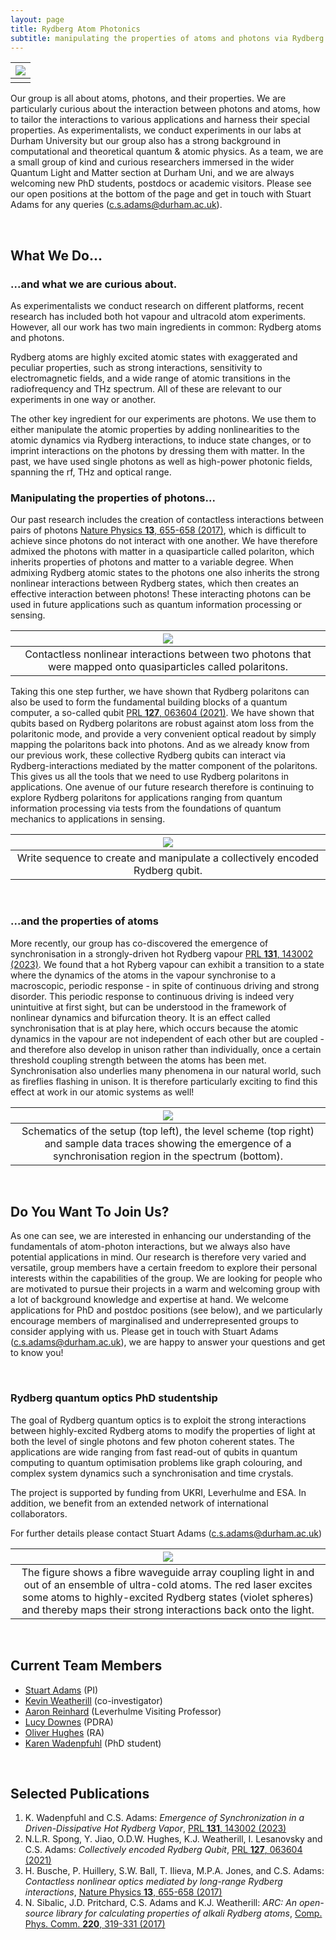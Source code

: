 ```yaml
---
layout: page
title: Rydberg Atom Photonics
subtitle: manipulating the properties of atoms and photons via Rydberg states
---
```


|![](photonics/img/hannes-postcard.png)|
|:--:|
||


Our group is all about atoms, photons, and their properties. We are particularly curious about the interaction between photons and atoms, how to tailor the interactions to various applications and harness their special properties. As experimentalists, we conduct experiments in our labs at Durham University but our group also has a strong background in computational and theoretical quantum & atomic physics. As a team, we are a small group of kind and curious researchers immersed in the wider Quantum Light and Matter section at Durham Uni, and we are always welcoming new PhD students, postdocs or academic visitors. Please see our open positions at the bottom of the page and get in touch with Stuart Adams for any queries (c.s.adams@durham.ac.uk).

<br>


## What We Do...
### ...and what we are curious about.
As experimentalists we conduct research on different platforms, recent research has included both hot vapour and ultracold atom experiments. However, all our work has two main ingredients in common: Rydberg atoms and photons. 

Rydberg atoms are highly excited atomic states with exaggerated and peculiar properties, such as strong interactions, sensitivity to electromagnetic fields, and a wide range of atomic transitions in the radiofrequency and THz spectrum. All of these are relevant to our experiments in one way or another.

The other key ingredient for our experiments are photons. We use them to either manipulate the atomic properties by adding nonlinearities to the atomic dynamics via Rydberg interactions, to induce state changes, or to imprint interactions on the photons by dressing them with matter. In the past, we have used single photons as well as high-power photonic fields, spanning the rf, THz and optical range.

### Manipulating the properties of photons...
Our past research includes the creation of contactless interactions between pairs of photons [Nature Physics **13**, 655-658 (2017)](https://www.nature.com/articles/nphys4058), which is difficult to achieve since photons do not interact with one another. We have therefore admixed the photons with matter in a quasiparticle called polariton, which inherits properties of photons and matter to a variable degree. When admixing Rydberg atomic states to the photons one also inherits the strong nonlinear interactions between Rydberg states, which then creates an effective interaction between photons! These interacting photons can be used in future applications such as quantum information processing or sensing. 

|![](photonics/img/contactless-interactions.png)|
|:--:|
|Contactless nonlinear interactions between two photons that were mapped onto quasiparticles called polaritons.|

Taking this one step further, we have shown that Rydberg polaritons can also be used to form the fundamental building blocks of a quantum computer, a so-called qubit [PRL **127**, 063604 (2021)](https://journals.aps.org/prl/abstract/10.1103/PhysRevLett.127.063604). We have shown that qubits based on Rydberg polaritons are robust against atom loss from the polaritonic mode, and provide a very convenient optical readout by simply mapping the polaritons back into photons. And as we already know from our previous work, these collective Rydberg qubits can interact via Rydberg-interactions mediated by the matter component of the polaritons. This gives us all the tools that we need to use Rydberg polaritons in applications. One avenue of our future research therefore is continuing to explore Rydberg polaritons for applications ranging from quantum information processing via tests from the foundations of quantum mechanics to applications in sensing. 

|![](photonics/img/collective-qubit2.png)|
|:--:|
|Write sequence to create and manipulate a collectively encoded Rydberg qubit.|

<br>

### ...and the properties of atoms
More recently, our group has co-discovered the emergence of synchronisation in a strongly-driven hot Rydberg vapour [PRL **131**, 143002 (2023)](https://journals.aps.org/prl/pdf/10.1103/PhysRevLett.131.143002). We found that a hot Ryberg vapour can exhibit a transition to a state where the dynamics of the atoms in the vapour synchronise to a macroscopic, periodic response - in spite of continuous driving and strong disorder. This periodic response to continuous driving is indeed very unintuitive at first sight, but can be understood in the framework of nonlinear dynamics and bifurcation theory. It is an effect called synchronisation that is at play here, which occurs because the atomic dynamics in the vapour are not independent of each other but are coupled - and therefore also develop in unison rather than individually, once a certain threshold coupling strength between the atoms has been met. Synchronisation also underlies many phenomena in our natural world, such as fireflies flashing in unison. It is therefore particularly exciting to find this effect at work in our atomic systems as well!

|![](photonics/img/synchronisation.png)|
|:--:| 
|Schematics of the setup (top left), the level scheme (top right) and sample data traces showing the emergence of a synchronisation region in the spectrum (bottom).|

<br>

## Do You Want To Join Us?

As one can see, we are interested in enhancing our understanding of the fundamentals of atom-photon interactions, but we always also have potential applications in mind. Our research is therefore very varied and versatile, group members have a certain freedom to explore their personal interests within the capabilities of the group. We are looking for people who are motivated to pursue their projects in a warm and welcoming group with a lot of background knowledge and expertise at hand. We welcome applications for PhD and postdoc positions (see below), and we particularly encourage members of marginalised and underrepresented groups to consider applying with us. Please get in touch with Stuart Adams (c.s.adams@durham.ac.uk), we are happy to answer your questions and get to know you!

<br>

### Rydberg quantum optics PhD studentship 

The goal of Rydberg quantum optics is to exploit the strong interactions between highly-excited Rydberg atoms to modify the properties of light at both the level of single photons and few photon coherent states. The applications are wide ranging from fast read-out of qubits in quantum computing to quantum optimisation problems like graph colouring, and complex system dynamics such a synchronisation and time crystals. 

The project is supported by funding from UKRI, Leverhulme and ESA. In addition, we benefit from an extended network of international collaborators. 

For further details please contact Stuart Adams (c.s.adams@durham.ac.uk)

|![](photonics/img/waveguide-array.png)|
|:--:| 
|The figure shows a fibre waveguide array coupling light in and out of an ensemble of ultra-cold atoms. The red laser excites some atoms to highly-excited Rydberg states (violet spheres) and thereby maps their strong interactions back onto the light. |

<br>

## Current Team Members

- [Stuart Adams](https://www.durham.ac.uk/staff/c-s-adams/) (PI)
- [Kevin Weatherill](https://www.durham.ac.uk/staff/k-j-weatherill/) (co-investigator)
- [Aaron Reinhard](https://www.kenyon.edu/directory/aaron-reinhard/) (Leverhulme Visiting Professor)
- [Lucy Downes](https://www.durham.ac.uk/staff/lucy-downes/) (PDRA)
- [Oliver Hughes](https://www.durham.ac.uk/staff/oliver-d-hughes/) (RA)
- [Karen Wadenpfuhl]() (PhD student)

<br>

## Selected Publications

1. K. Wadenpfuhl and C.S. Adams: *Emergence of Synchronization in a Driven-Dissipative Hot Rydberg Vapor*, [PRL **131**, 143002 (2023)](https://journals.aps.org/prl/pdf/10.1103/PhysRevLett.131.143002)
2. N.L.R. Spong, Y. Jiao, O.D.W. Hughes, K.J. Weatherill, I. Lesanovsky and C.S. Adams: *Collectively encoded Rydberg Qubit*, [PRL **127**, 063604 (2021)](https://journals.aps.org/prl/abstract/10.1103/PhysRevLett.127.063604)
3. H. Busche, P. Huillery, S.W. Ball, T. Ilieva, M.P.A. Jones, and C.S. Adams: *Contactless nonlinear optics mediated by long-range Rydberg interactions*, [Nature Physics **13**, 655-658 (2017)](https://www.nature.com/articles/nphys4058)
4. N. Sibalic, J.D. Pritchard, C.S. Adams and K.J. Weatherill: *ARC: An open-source library for calculating properties of alkali Rydberg atoms*, [Comp. Phys. Comm. **220**, 319-331 (2017)](https://www.sciencedirect.com/science/article/pii/S0010465517301972)
